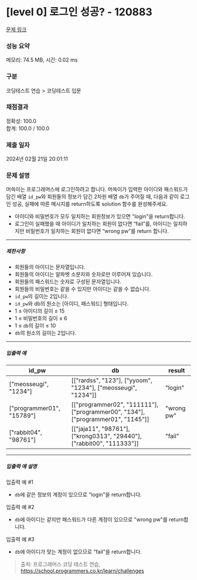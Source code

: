 # [level 0] 로그인 성공? - 120883 

[문제 링크](https://school.programmers.co.kr/learn/courses/30/lessons/120883) 

### 성능 요약

메모리: 74.5 MB, 시간: 0.02 ms

### 구분

코딩테스트 연습 > 코딩테스트 입문

### 채점결과

정확성: 100.0<br/>합계: 100.0 / 100.0

### 제출 일자

2024년 02월 21일 20:01:11

### 문제 설명

<p>머쓱이는 프로그래머스에 로그인하려고 합니다. 머쓱이가 입력한 아이디와 패스워드가 담긴 배열 <code>id_pw</code>와 회원들의 정보가 담긴 2차원 배열 <code>db</code>가 주어질 때, 다음과 같이 로그인 성공, 실패에 따른 메시지를 return하도록 solution 함수를 완성해주세요.</p>

<ul>
<li>아이디와 비밀번호가 모두 일치하는 회원정보가 있으면 "login"을 return합니다.</li>
<li>로그인이 실패했을 때 아이디가 일치하는 회원이 없다면 “fail”를, 아이디는 일치하지만 비밀번호가 일치하는 회원이 없다면 “wrong pw”를 return 합니다.</li>
</ul>

<hr>

<h5>제한사항</h5>

<ul>
<li>회원들의 아이디는 문자열입니다.</li>
<li>회원들의 아이디는 알파벳 소문자와 숫자로만 이루어져 있습니다.</li>
<li>회원들의 패스워드는 숫자로 구성된 문자열입니다.</li>
<li>회원들의 비밀번호는 같을 수 있지만 아이디는 같을 수 없습니다.</li>
<li><code>id_pw</code>의 길이는 2입니다.</li>
<li><code>id_pw</code>와 db의 원소는 [아이디, 패스워드] 형태입니다.</li>
<li>1 ≤ 아이디의 길이 ≤ 15</li>
<li>1 ≤ 비밀번호의 길이 ≤ 6</li>
<li>1 ≤ <code>db</code>의 길이 ≤ 10</li>
<li><code>db</code>의 원소의 길이는 2입니다.</li>
</ul>

<hr>

<h5>입출력 예</h5>
<table class="table">
        <thead><tr>
<th>id_pw</th>
<th>db</th>
<th>result</th>
</tr>
</thead>
        <tbody><tr>
<td>["meosseugi", "1234"]</td>
<td>[["rardss", "123"], ["yyoom", "1234"], ["meosseugi", "1234"]]</td>
<td>"login"</td>
</tr>
<tr>
<td>["programmer01", "15789"]</td>
<td>[["programmer02", "111111"], ["programmer00", "134"], ["programmer01", "1145"]]</td>
<td>"wrong pw"</td>
</tr>
<tr>
<td>["rabbit04", "98761"]</td>
<td>[["jaja11", "98761"], ["krong0313", "29440"], ["rabbit00", "111333"]]</td>
<td>"fail"</td>
</tr>
</tbody>
      </table>
<hr>

<h5>입출력 예 설명</h5>

<p>입출력 예 #1</p>

<ul>
<li><code>db</code>에 같은 정보의 계정이 있으므로 "login"을 return합니다.</li>
</ul>

<p>입출력 예 #2</p>

<ul>
<li><code>db</code>에 아이디는 같지만 패스워드가 다른 계정이 있으므로 "wrong pw"를 return합니다.</li>
</ul>

<p>입출력 예 #3</p>

<ul>
<li><code>db</code>에 아이디가 맞는 계정이 없으므로 "fail"을 return합니다.</li>
</ul>


> 출처: 프로그래머스 코딩 테스트 연습, https://school.programmers.co.kr/learn/challenges
